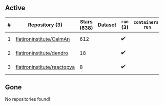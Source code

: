 ## Active
| # | Repository (3) | Stars (638) | Dataset | `run` (3) | `containers-run` | Last Modified |
| --- | --- | --- | --- | --- | --- | --- |
| 1 | [flatironinstitute/CaImAn](https://github.com/flatironinstitute/CaImAn) | 612 |  | :heavy_check_mark: |  | 2024-07-05 23:48:27+00:00 |
| 2 | [flatironinstitute/dendro](https://github.com/flatironinstitute/dendro) | 18 |  | :heavy_check_mark: |  | 2024-05-20 12:26:05+00:00 |
| 3 | [flatironinstitute/reactopya](https://github.com/flatironinstitute/reactopya) | 8 |  | :heavy_check_mark: |  | 2020-07-07 08:34:24+00:00 |

## Gone
No repositories found!
